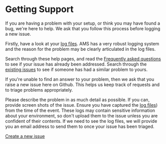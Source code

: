 Getting Support
===============

If you are having a problem with your setup, or think you may have found a bug, we're here to help. We ask that you follow this process before logging a new issue.

Firstly, have a look at your [log files](Troubleshooting). AMS has a very robust logging system and the reason for the problem may be clearly articulated in the log files.

Search through these help pages, and read the [Frequently asked questions](Frequently-Asked-Questions) to see if your issue has already been addressed. Search through the [existing issues](https://github.com/lithnet/access-manager/issues) to see if someone has had a similar problem to yours.

If you're unable to find an answer to your problem, then we ask that you raise a new issue here on Github. This helps us keep track of requests and to triage problems appropriately.

Please describe the problem in as much detail as possible. If you can, provide screen shots of the issue. Ensure you have captured the [log files](Troubleshooting)) from the time of the event. These logs may contain sensitive information about your environment, so don't upload them to the issue unless you are confident of their contents. If we need to see the log files, we will provide you an email address to send them to once your issue has been triaged.

[Create a new issue](https://github.com/lithnet/access-manager/issues/new)
